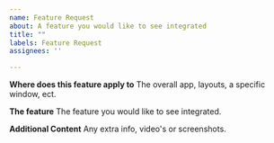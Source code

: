 ```yaml
---
name: Feature Request
about: A feature you would like to see integrated
title: ""
labels: Feature Request
assignees: ''

---
```


**Where does this feature apply to**
The overall app, layouts, a specific window, ect.

**The feature**
The feature you would like to see integrated.

**Additional Content**
Any extra info, video's or screenshots.
